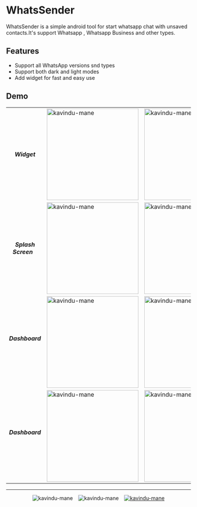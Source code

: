 # WhatsSender
 WhatsSender is a simple android tool for start whatsapp chat with unsaved contacts.It's support Whatsapp , Whatsapp Business and other types.
 
## Features
* Support all WhatsApp versions snd types
* Support both dark and light modes
* Add widget for fast and easy use

## Demo
<table align = center>
 <tr>
    <td align = center> <b><i> Widget </i></b></td>
    <td> <img src="https://user-images.githubusercontent.com/99143916/222419829-748bb9cb-fda6-45c7-bd5c-a9c821928d1b.png" alt="kavindu-mane" style="width: 250px;"/> </td>
    <td> <img src="https://user-images.githubusercontent.com/99143916/222419749-facbf6b0-066d-4fbe-82bf-acd5105d5577.png" alt="kavindu-mane" style="width: 250px;"/> </td>
 </tr>
  <tr>
    <td align = center> <b><i> Splash Screen &ensp;</i></b></td>
    <td> <img src="https://user-images.githubusercontent.com/99143916/222424851-4cc9a07f-a01b-40ef-9996-0b733c556cf0.png" alt="kavindu-mane" style="width: 250px;"/> </td>
    <td> <img src="https://user-images.githubusercontent.com/99143916/222424861-1d41b94a-7897-43d2-83d7-79d9bf31fd2f.jpg" alt="kavindu-mane" style="width: 250px;"/> </td>
 </tr>
  <tr>
    <td align = center> <b><i> Dashboard &ensp;</i></b></td>
    <td> <img src="https://user-images.githubusercontent.com/99143916/222424840-c3401c76-a283-4c90-bd0d-c5ff4bdf23c0.png" alt="kavindu-mane" style="width: 250px;"/> </td>
    <td> <img src="https://user-images.githubusercontent.com/99143916/222424855-af3e9525-42c6-4e79-9b8f-6e9d48cd6fd3.jpg" alt="kavindu-mane" style="width: 250px;"/> </td>
 </tr>
  <tr>
    <td align = center> <b><i> Dashboard &ensp;</i></b></td>
    <td> <img src="https://user-images.githubusercontent.com/99143916/222424844-1137b092-0d79-48c1-9eb6-d5c8d349f03d.png" alt="kavindu-mane" style="width: 250px;"/> </td>
    <td> <img src="https://user-images.githubusercontent.com/99143916/222424832-4970157e-fabb-4e1c-b021-8de1c60d5b9b.jpg" alt="kavindu-mane" style="width: 250px;"/> </td>
 </tr>
</table>

___

<p align = "center">
   <img src = "https://img.shields.io/github/v/release/kavindu-mane/WhatsSender?label=version" alt = "kavindu-mane"/> &ensp;
   <img src = "https://img.shields.io/github/downloads/kavindu-mane/WhatsSender/total?color=blue" alt = "kavindu-mane"/> &ensp;
   <a href = "https://github.com/kavindu-mane/WhatsSender/raw/main/com.hexa2zero.whatssender.apk"><img src = "https://img.shields.io/badge/Download%20APK-%230175C2.svg?style=flat" alt = "kavindu-mane"/></a>
</p>
